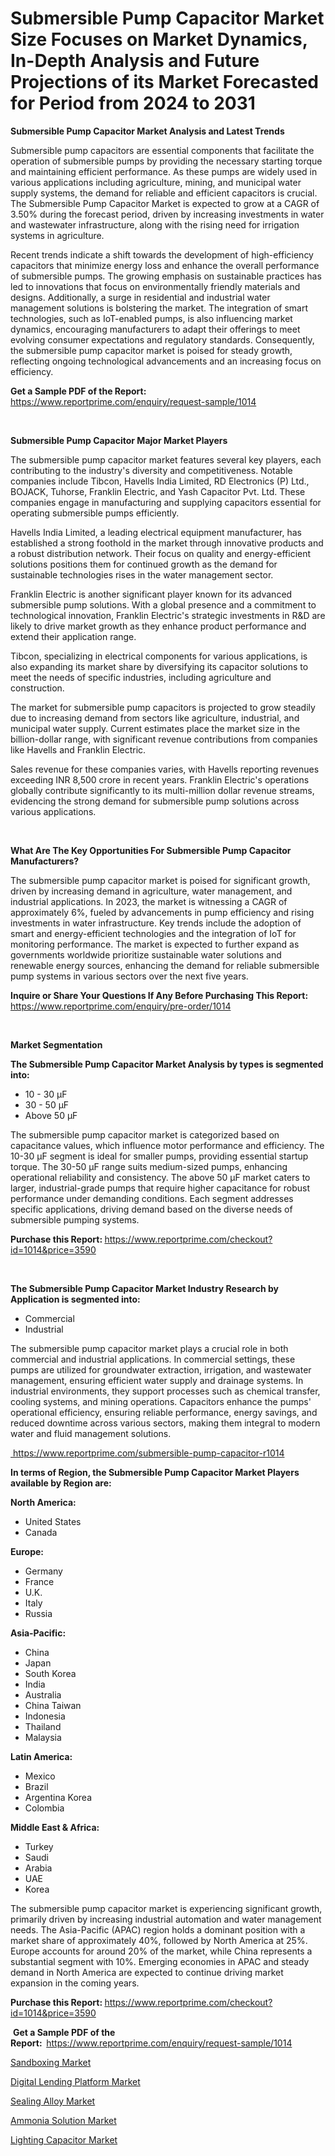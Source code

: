 <p><h1>Submersible Pump Capacitor Market Size Focuses on Market Dynamics, In-Depth Analysis and Future Projections of its Market Forecasted for Period from 2024 to 2031</h1></p><p><strong>Submersible Pump Capacitor Market Analysis and Latest Trends</strong></p>
<p><p>Submersible pump capacitors are essential components that facilitate the operation of submersible pumps by providing the necessary starting torque and maintaining efficient performance. As these pumps are widely used in various applications including agriculture, mining, and municipal water supply systems, the demand for reliable and efficient capacitors is crucial. The Submersible Pump Capacitor Market is expected to grow at a CAGR of 3.50% during the forecast period, driven by increasing investments in water and wastewater infrastructure, along with the rising need for irrigation systems in agriculture.</p><p>Recent trends indicate a shift towards the development of high-efficiency capacitors that minimize energy loss and enhance the overall performance of submersible pumps. The growing emphasis on sustainable practices has led to innovations that focus on environmentally friendly materials and designs. Additionally, a surge in residential and industrial water management solutions is bolstering the market. The integration of smart technologies, such as IoT-enabled pumps, is also influencing market dynamics, encouraging manufacturers to adapt their offerings to meet evolving consumer expectations and regulatory standards. Consequently, the submersible pump capacitor market is poised for steady growth, reflecting ongoing technological advancements and an increasing focus on efficiency.</p></p>
<p><strong>Get a Sample PDF of the Report:&nbsp;</strong> <a href="https://www.reportprime.com/enquiry/request-sample/1014">https://www.reportprime.com/enquiry/request-sample/1014</a></p>
<p>&nbsp;</p>
<p><strong>Submersible Pump Capacitor Major Market Players</strong></p>
<p><p>The submersible pump capacitor market features several key players, each contributing to the industry's diversity and competitiveness. Notable companies include Tibcon, Havells India Limited, RD Electronics (P) Ltd., BOJACK, Tuhorse, Franklin Electric, and Yash Capacitor Pvt. Ltd. These companies engage in manufacturing and supplying capacitors essential for operating submersible pumps efficiently.</p><p>Havells India Limited, a leading electrical equipment manufacturer, has established a strong foothold in the market through innovative products and a robust distribution network. Their focus on quality and energy-efficient solutions positions them for continued growth as the demand for sustainable technologies rises in the water management sector.</p><p>Franklin Electric is another significant player known for its advanced submersible pump solutions. With a global presence and a commitment to technological innovation, Franklin Electric's strategic investments in R&D are likely to drive market growth as they enhance product performance and extend their application range.</p><p>Tibcon, specializing in electrical components for various applications, is also expanding its market share by diversifying its capacitor solutions to meet the needs of specific industries, including agriculture and construction.</p><p>The market for submersible pump capacitors is projected to grow steadily due to increasing demand from sectors like agriculture, industrial, and municipal water supply. Current estimates place the market size in the billion-dollar range, with significant revenue contributions from companies like Havells and Franklin Electric.</p><p>Sales revenue for these companies varies, with Havells reporting revenues exceeding INR 8,500 crore in recent years. Franklin Electric's operations globally contribute significantly to its multi-million dollar revenue streams, evidencing the strong demand for submersible pump solutions across various applications.</p></p>
<p>&nbsp;</p>
<p><strong>What Are The Key Opportunities For Submersible Pump Capacitor Manufacturers?</strong></p>
<p><p>The submersible pump capacitor market is poised for significant growth, driven by increasing demand in agriculture, water management, and industrial applications. In 2023, the market is witnessing a CAGR of approximately 6%, fueled by advancements in pump efficiency and rising investments in water infrastructure. Key trends include the adoption of smart and energy-efficient technologies and the integration of IoT for monitoring performance. The market is expected to further expand as governments worldwide prioritize sustainable water solutions and renewable energy sources, enhancing the demand for reliable submersible pump systems in various sectors over the next five years.</p></p>
<p><strong>Inquire or Share Your Questions If Any Before Purchasing This Report:</strong> <a href="https://www.reportprime.com/enquiry/pre-order/1014">https://www.reportprime.com/enquiry/pre-order/1014</a></p>
<p>&nbsp;</p>
<p><strong>Market Segmentation</strong></p>
<p><strong>The Submersible Pump Capacitor Market Analysis by types is segmented into:</strong></p>
<p><ul><li>10 - 30 μF</li><li>30 - 50 μF</li><li>Above 50 μF</li></ul></p>
<p><p>The submersible pump capacitor market is categorized based on capacitance values, which influence motor performance and efficiency. The 10-30 μF segment is ideal for smaller pumps, providing essential startup torque. The 30-50 μF range suits medium-sized pumps, enhancing operational reliability and consistency. The above 50 μF market caters to larger, industrial-grade pumps that require higher capacitance for robust performance under demanding conditions. Each segment addresses specific applications, driving demand based on the diverse needs of submersible pumping systems.</p></p>
<p><strong>Purchase this Report:&nbsp;</strong><a href="https://www.reportprime.com/checkout?id=1014&price=3590">https://www.reportprime.com/checkout?id=1014&price=3590</a></p>
<p>&nbsp;</p>
<p><strong>The Submersible Pump Capacitor Market Industry Research by Application is segmented into:</strong></p>
<p><ul><li>Commercial</li><li>Industrial</li></ul></p>
<p><p>The submersible pump capacitor market plays a crucial role in both commercial and industrial applications. In commercial settings, these pumps are utilized for groundwater extraction, irrigation, and wastewater management, ensuring efficient water supply and drainage systems. In industrial environments, they support processes such as chemical transfer, cooling systems, and mining operations. Capacitors enhance the pumps' operational efficiency, ensuring reliable performance, energy savings, and reduced downtime across various sectors, making them integral to modern water and fluid management solutions.</p></p>
<p><a href="https://www.reportprime.com/submersible-pump-capacitor-r1014">&nbsp;https://www.reportprime.com/submersible-pump-capacitor-r1014</a></p>
<p><strong>In terms of Region, the Submersible Pump Capacitor Market Players available by Region are:</strong></p>
<p>
    <p> <strong> North America: </strong>
        <ul>
            <li>United States</li>
            <li>Canada</li>
        </ul>
        </p> 
    <p> <strong> Europe: </strong>
        <ul>
            <li>Germany</li>
            <li>France</li>
            <li>U.K.</li>
            <li>Italy</li>
            <li>Russia</li>
        </ul>
        </p> 
    <p> <strong> Asia-Pacific: </strong>
        <ul>
            <li>China</li>
            <li>Japan</li>
            <li>South Korea</li>
            <li>India</li>
            <li>Australia</li>
            <li>China Taiwan</li>
            <li>Indonesia</li>
            <li>Thailand</li>
            <li>Malaysia</li>
        </ul>
        </p> 
    <p> <strong> Latin America: </strong>
        <ul>
            <li>Mexico</li>
            <li>Brazil</li>
            <li>Argentina Korea</li>
            <li>Colombia</li>
        </ul>
        </p> 
    <p> <strong> Middle East & Africa: </strong>
        <ul>
            <li>Turkey</li>
            <li>Saudi</li>
            <li>Arabia</li>
            <li>UAE</li>
            <li>Korea</li>
        </ul>
    </p>
    </p>
<p><p>The submersible pump capacitor market is experiencing significant growth, primarily driven by increasing industrial automation and water management needs. The Asia-Pacific (APAC) region holds a dominant position with a market share of approximately 40%, followed by North America at 25%. Europe accounts for around 20% of the market, while China represents a substantial segment with 10%. Emerging economies in APAC and steady demand in North America are expected to continue driving market expansion in the coming years.</p></p>
<p><strong>Purchase this Report: </strong><a href="https://www.reportprime.com/checkout?id=1014&price=3590">https://www.reportprime.com/checkout?id=1014&price=3590</a></p>
<p>&nbsp;<strong>Get a Sample PDF of the Report:&nbsp;&nbsp;</strong><a href="https://www.reportprime.com/enquiry/request-sample/1014">https://www.reportprime.com/enquiry/request-sample/1014</a></p>
<p><strong></strong></p>
<p><p><a href="https://medium.com/@kstephensonlo/sandboxing-market-trends-focusing-on-sandboxing-market-insight-and-forecast-analysis-2024-2031-5593e11ba7b3">Sandboxing Market</a></p><p><a href="https://medium.com/@kstephensonlo/strategic-market-insights-navigating-the-global-digital-lending-platform-market-landscape-86726ab720a5">Digital Lending Platform Market</a></p><p><a href="https://issuu.com/reportprime-2/docs/sealing-alloy-market-size-2030.pptx_d5c51e3eb6baa9">Sealing Alloy Market</a></p><p><a href="https://www.linkedin.com/pulse/future-ammonia-solution-market-global-forecast-trends-2024--osaif?trackingId=YZ4kq7WuT2eWYjXqwEWCTw%3D%3D">Ammonia Solution Market</a></p><p><a href="https://github.com/globismark/Market-Research-Report-List-5/blob/main/lighting-capacitor-market.md">Lighting Capacitor Market</a></p></p>